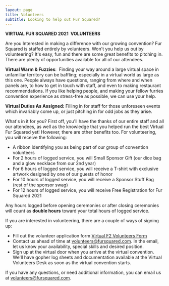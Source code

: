 ```yaml
---
layout: page
title: Volunteers
subtitle: Looking to help out Fur Squared?
---
```


**VIRTUAL FUR SQUARED 2021&nbsp; VOLUNTEERS**

Are you Interested in making a difference with our growing convention? Fur Squared is staffed entirely by volunteers. Won't you help us out by volunteering? It's easy, fun and there are some great benefits to pitching in. There are plenty of opportunities available for all of our attendees.

**Virtual Warm & Fuzzies**\:&nbsp; Finding your way around a large virtual space in unfamiliar territory can be baffling; especially in a virtual world as large as this one. People always have questions, ranging from where and when panels are, to how to get in touch with staff, and even to making restaurant recommendations. If you like helping people, and making your fellow furries convention experience as stress-free as possible, we can use your help.

**Virtual Duties As Assigned:** Filling in for staff for those unforeseen events which invariably come up, or just pitching in for odd jobs as they arise.&nbsp;

What's in it for you? First off, you'll have the thanks of our entire staff and all our attendees, as well as the knowledge that you helped run the best Virtual Fur Squared yet\! However, there are other benefits too. For volunteering, you will receive the following:

* A ribbon identifying you as being part of our group of convention volunteers
* For 2 hours of logged service, you will Small Sponsor Gift (our dice bag and a glow necklace from our 2nd year)
* For 6 hours of logged service, you will receive a T-shirt with exclusive artwork designed by one of our guests of honor
* For 10 hours of logged service, you will receive a Sponsor Stuff Bag (rest of the sponsor swag)
* For 12 hours of logged service, you will receive Free Registration for Fur Squared 2021

Any hours logged before opening ceremonies or after closing ceremonies will count as **double hours** toward your total hours of logged service.&nbsp;&nbsp;

If you are interested in volunteering, there are a couple of ways of signing up:&nbsp;

* Fill out the volunteer application form [Virtual F2 Volunteers Form](http://bit.ly/f2-2021-volunteers)
* Contact us ahead of time at [volunteers@fursquared.com](mailto:volunteers@fursquared.com). In the email, let us know your availability, special skills and desired position.&nbsp;
* Sign up at the virtual door when you arrive at the virtual convention. We'll have gopher log sheets and documentation available at the Virtual Volunteers Desk as soon as the virtual convention starts.&nbsp;

If you have any questions, or need additional information, you can email us at [volunteers@fursquared.com](mailto:volunteers@fursquared.com).